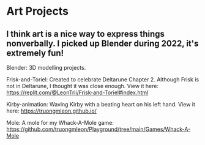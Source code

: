 # Art Projects 

## I think art is a nice way to express things nonverbally. I picked up Blender during 2022, it's extremely fun!

Blender: 3D modelling projects.

Frisk-and-Toriel: Created to celebrate Deltarune Chapter 2. Although Frisk is not in Deltarune, I thought it was close enough. View it here: https://replit.com/@LeonTrii/Frisk-and-Toriel#index.html

Kirby-animation: Waving Kirby with a beating heart on his left hand. View it here: https://truongmleon.github.io/

Mole: A mole for my Whack-A-Mole game: https://github.com/truongmleon/Playground/tree/main/Games/Whack-A-Mole
